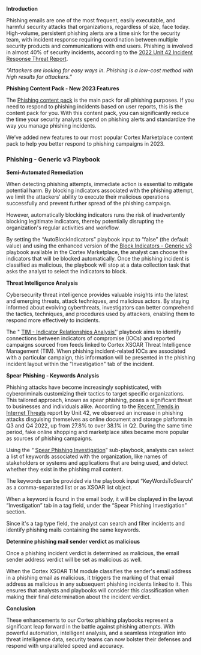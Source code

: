 **Introduction**

Phishing emails are one of the most frequent, easily executable, and harmful security attacks that organizations, regardless of size, face today. High-volume, persistent phishing alerts are a time sink for the security team, with incident response requiring coordination between multiple security products and communications with end users. Phishing is involved in almost 40% of security incidents, according to the [2022 Unit 42 Incident Response Threat Report](https://www.paloaltonetworks.com/unit42/2022-incident-response-report).

_“Attackers are looking for easy ways in. Phishing is a low-cost method with high results for attackers.”_

**Phishing Content Pack - New 2023 Features**

The [Phishing content pack](https://cortex.marketplace.pan.dev/marketplace/details/Phishing/) is the main pack for all phishing purposes. If you need to respond to phishing incidents based on user reports, this is the content pack for you. With this content pack, you can significantly reduce the time your security analysts spend on phishing alerts and standardize the way you manage phishing incidents.

We’ve added new features to our most popular Cortex Marketplace content pack to help you better respond to phishing campaigns in 2023.

### **Phishing - Generic v3 Playbook**

**Semi-Automated Remediation**

When detecting phishing attempts, immediate action is essential to mitigate potential harm. By blocking indicators associated with the phishing attempt, we limit the attackers' ability to execute their malicious operations successfully and prevent further spread of the phishing campaign.

However, automatically blocking indicators runs the risk of inadvertently blocking legitimate indicators, thereby potentially disrupting the organization's regular activities and workflow.

By setting the “AutoBlockIndicators” playbook input to “false” (the default value) and using the enhanced version of the [Block Indicators - Generic v3](https://xsoar.pan.dev/docs/reference/playbooks/block-indicators---generic-v3) playbook available in the Cortex Marketplace, the analyst can choose the indicators that will be blocked automatically. Once the phishing incident is classified as malicious, the playbook will stop at a data collection task that asks the analyst to select the indicators to block.

**Threat Intelligence Analysis**

Cybersecurity threat intelligence provides valuable insights into the latest and emerging threats, attack techniques, and malicious actors. By staying informed about evolving cyberthreats, investigators can better comprehend the tactics, techniques, and procedures used by attackers, enabling them to respond more effectively to incidents.

The " [TIM - Indicator Relationships Analysis'](https://xsoar.pan.dev/docs/reference/playbooks/tim---indicator-relationships-analysis)' playbook aims to identify connections between indicators of compromise (IOCs) and reported campaigns sourced from feeds linked to Cortex XSOAR Threat Intelligence Management (TIM). When phishing incident-related IOCs are associated with a particular campaign, this information will be presented in the phishing incident layout within the "Investigation" tab of the incident.


**Spear Phishing - Keywords Analysis**

Phishing attacks have become increasingly sophisticated, with cybercriminals customizing their tactics to target specific organizations. This tailored approach, known as spear phishing, poses a significant threat to businesses and individuals alike. According to the [Recent Trends in Internet Threats](https://unit42.paloaltonetworks.com/internet-threats-late-2022/) report by Unit 42, we observed an increase in phishing attacks disguising themselves as online document and storage platforms in Q3 and Q4 2022, up from 27.8% to over 38.1% in Q2. During the same time period, fake online shopping and marketplace sites became more popular as sources of phishing campaigns.

Using the “ [Spear Phishing Investigation](https://xsoar.pan.dev/docs/reference/playbooks/spear-phishing-investigation)” sub-playbook, analysts can select a list of keywords associated with the organization, like names of stakeholders or systems and applications that are being used, and detect whether they exist in the phishing mail content.

The keywords can be provided via the playbook input “KeyWordsToSearch” as a comma-separated list or as XSOAR list object.


When a keyword is found in the email body, it will be displayed in the layout “Investigation” tab in a tag field, under the “Spear Phishing Investigation” section.

Since it's a tag type field, the analyst can search and filter incidents and identify phishing mails containing the same keywords.


**Determine phishing mail sender verdict as malicious**

Once a phishing incident verdict is determined as malicious, the email sender address verdict will be set as malicious as well.

When the Cortex XSOAR TIM module classifies the sender's email address in a phishing email as malicious, it triggers the marking of that email address as malicious in any subsequent phishing incidents linked to it. This ensures that analysts and playbooks will consider this classification when making their final determination about the incident verdict.


**Conclusion**

These enhancements to our Cortex phishing playbooks represent a significant leap forward in the battle against phishing attempts. With powerful automation, intelligent analysis, and a seamless integration into threat intelligence data, security teams can now bolster their defenses and respond with unparalleled speed and accuracy.